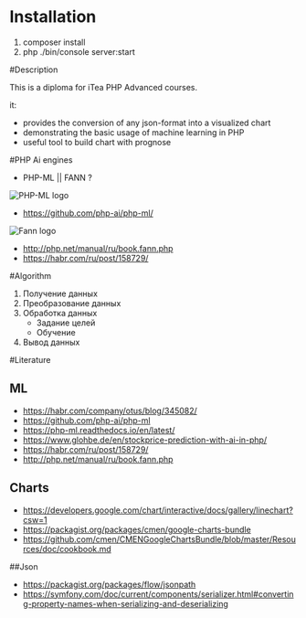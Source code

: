 # Installation
1. composer install
2. php ./bin/console server:start

#Description

This is a diploma for iTea PHP Advanced courses.

it:

* provides the conversion of any json-format into a visualized chart
* demonstrating the basic usage of machine learning in PHP
* useful tool to build chart with prognose

#PHP Ai engines

* PHP-ML || FANN ?

![PHP-ML logo](https://github.com/php-ai/php-ml/raw/master/docs/assets/php-ml-logo.png)

* https://github.com/php-ai/php-ml/

![Fann logo](https://avatars2.githubusercontent.com/u/6076229?s=200&v=4)

* http://php.net/manual/ru/book.fann.php
* https://habr.com/ru/post/158729/

#Algorithm

1. Получение данных
2. Преобразование данных
3. Обработка данных
    * Задание целей 
    * Обучение 
4. Вывод данных

#Literature

## ML

* https://habr.com/company/otus/blog/345082/
* https://github.com/php-ai/php-ml
* https://php-ml.readthedocs.io/en/latest/
* https://www.glohbe.de/en/stockprice-prediction-with-ai-in-php/
* https://habr.com/ru/post/158729/
* http://php.net/manual/ru/book.fann.php

## Charts

* https://developers.google.com/chart/interactive/docs/gallery/linechart?csw=1
* https://packagist.org/packages/cmen/google-charts-bundle
* https://github.com/cmen/CMENGoogleChartsBundle/blob/master/Resources/doc/cookbook.md

##Json

* https://packagist.org/packages/flow/jsonpath
* https://symfony.com/doc/current/components/serializer.html#converting-property-names-when-serializing-and-deserializing